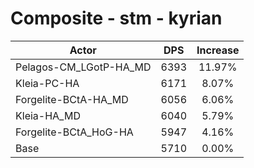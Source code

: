 # Composite - stm - kyrian
| Actor | DPS | Increase |
|---|:---:|:---:|
|Pelagos-CM_LGotP-HA_MD|6393|11.97%|
|Kleia-PC-HA|6171|8.07%|
|Forgelite-BCtA-HA_MD|6056|6.06%|
|Kleia-HA_MD|6040|5.79%|
|Forgelite-BCtA_HoG-HA|5947|4.16%|
|Base|5710|0.00%|

